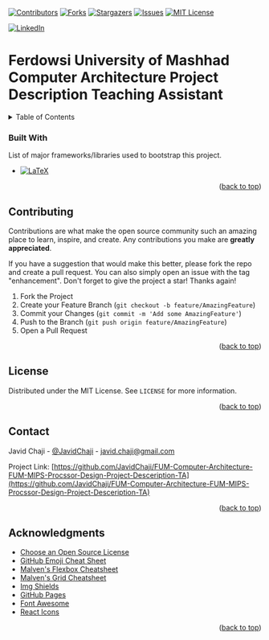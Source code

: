 <a name="readme-top"></a>


[![Contributors][contributors-shield]][contributors-url]
[![Forks][forks-shield]][forks-url]
[![Stargazers][stars-shield]][stars-url]
[![Issues][issues-shield]][issues-url]
[![MIT License][license-shield]][license-url]



[![LinkedIn][linkedin-shield]][javid-linkedin-url]


# Ferdowsi University of Mashhad Computer Architecture Project Description Teaching Assistant



<!-- TABLE OF CONTENTS -->
<details>
  <summary>Table of Contents</summary>
  <ol>
    <li>
      <a href="#about-the-project">About The Project</a>
      <ul>
        <li><a href="#built-with">Built With</a></li>
      </ul>
    </li>
    <li>
      <a href="#getting-started">Getting Started</a>
      <ul>
        <li><a href="#prerequisites">Prerequisites</a></li>
        <li><a href="#installation">Installation</a></li>
      </ul>
    </li>
    <li><a href="#usage">Usage</a></li>
    <li><a href="#roadmap">Roadmap</a></li>
    <li><a href="#contributing">Contributing</a></li>
    <li><a href="#license">License</a></li>
    <li><a href="#contact">Contact</a></li>
    <li><a href="#acknowledgments">Acknowledgments</a></li>
  </ol>
</details>




### Built With

<!-- This section should list any major frameworks/libraries used to bootstrap your project. Leave any add-ons/plugins for the acknowledgements section. Here are a few examples. -->
List of major frameworks/libraries used to bootstrap this project.

* [![LaTeX][LaTeX.org]][LaTeX-url]

<p align="right">(<a href="#readme-top">back to top</a>)</p>





<!-- CONTRIBUTING -->
## Contributing

Contributions are what make the open source community such an amazing place to learn, inspire, and create. Any contributions you make are **greatly appreciated**.

If you have a suggestion that would make this better, please fork the repo and create a pull request. You can also simply open an issue with the tag "enhancement".
Don't forget to give the project a star! Thanks again!

1. Fork the Project
2. Create your Feature Branch (`git checkout -b feature/AmazingFeature`)
3. Commit your Changes (`git commit -m 'Add some AmazingFeature'`)
4. Push to the Branch (`git push origin feature/AmazingFeature`)
5. Open a Pull Request

<p align="right">(<a href="#readme-top">back to top</a>)</p>





<!-- LICENSE -->
## License

Distributed under the MIT License. See `LICENSE` for more information.

<p align="right">(<a href="#readme-top">back to top</a>)</p>

<!-- CONTACT -->
## Contact

Javid Chaji - [@JavidChaji](https://twitter.com/JavidChaji) - javid.chaji@gmail.com

Project Link: [https://github.com/JavidChaji/FUM-Computer-Architecture-FUM-MIPS-Procssor-Design-Project-Desceription-TA](https://github.com/JavidChaji/FUM-Computer-Architecture-FUM-MIPS-Procssor-Design-Project-Desceription-TA)

<p align="right">(<a href="#readme-top">back to top</a>)</p>



<!-- ACKNOWLEDGMENTS -->
## Acknowledgments

<!-- Use this space to list resources you find helpful and would like to give credit to. I've included a few of my favorites to kick things off! -->

* [Choose an Open Source License](https://choosealicense.com)
* [GitHub Emoji Cheat Sheet](https://www.webpagefx.com/tools/emoji-cheat-sheet)
* [Malven's Flexbox Cheatsheet](https://flexbox.malven.co/)
* [Malven's Grid Cheatsheet](https://grid.malven.co/)
* [Img Shields](https://shields.io)
* [GitHub Pages](https://pages.github.com)
* [Font Awesome](https://fontawesome.com)
* [React Icons](https://react-icons.github.io/react-icons/search)

<p align="right">(<a href="#readme-top">back to top</a>)</p>




<!-- MARKDOWN LINKS & IMAGES -->
<!-- https://www.markdownguide.org/basic-syntax/#reference-style-links -->
<!-- https://ileriayo.github.io/markdown-badges/ -->

<!-- Contributors -->
[contributors-shield]: https://img.shields.io/github/contributors/javidchaji/FUM-Computer-Architecture-FUM-MIPS-Procssor-Design-Project-Desceription-TA.svg?style=for-the-badge

[contributors-url]: https://github.com/javidchaji/FUM-Computer-Architecture-FUM-MIPS-Procssor-Design-Project-Desceription-TA/graphs/contributors

<!-- Forks -->
[forks-shield]: https://img.shields.io/github/forks/javidchaji/FUM-Computer-Architecture-FUM-MIPS-Procssor-Design-Project-Desceription-TA.svg?style=for-the-badge

[forks-url]: https://github.com/javidchaji/FUM-Computer-Architecture-FUM-MIPS-Procssor-Design-Project-Desceription-TA/network/members


<!-- Stars -->
[stars-shield]: https://img.shields.io/github/stars/javidchaji/FUM-Computer-Architecture-FUM-MIPS-Procssor-Design-Project-Desceription-TA.svg?style=for-the-badge

[stars-url]: https://github.com/javidchaji/FUM-Computer-Architecture-FUM-MIPS-Procssor-Design-Project-Desceription-TA/stargazers


<!-- Issues -->
[issues-shield]: https://img.shields.io/github/issues/javidchaji/FUM-Computer-Architecture-FUM-MIPS-Procssor-Design-Project-Desceription-TA.svg?style=for-the-badge

[issues-url]: https://github.com/javidchaji/FUM-Computer-Architecture-FUM-MIPS-Procssor-Design-Project-Desceription-TA/issues


<!-- License -->
[license-shield]: https://img.shields.io/github/license/javidchaji/FUM-Computer-Architecture-FUM-MIPS-Procssor-Design-Project-Desceription-TA.svg?style=for-the-badge

[license-url]: https://github.com/javidchaji/FUM-Computer-Architecture-FUM-MIPS-Procssor-Design-Project-Desceription-TA/blob/master/LICENSE


<!-- Linkedin -->
[linkedin-shield]: https://img.shields.io/badge/linkedin-%230077B5.svg?style=for-the-badge&logo=linkedin&logoColor=white

[javid-linkedin-url]: https://linkedin.com/in/javidchaji




[LaTeX.org]: https://img.shields.io/badge/LaTeX-000000?style=for-the-badge&logo=LaTeX&logoColor=white
[LaTeX-url]: https://www.latex-project.org/
